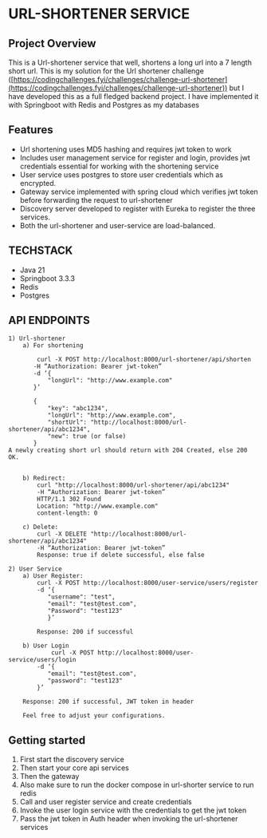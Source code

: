 # URL-SHORTENER SERVICE

## Project Overview


This is a Url-shortener service that well, shortens a long url into a 7 length short url. This is my solution for the Url shortener challenge ([https://codingchallenges.fyi/challenges/challenge-url-shortener](https://codingchallenges.fyi/challenges/challenge-url-shortener)) but I have developed this as a full fledged backend project. I have implemented it with Springboot with Redis and Postgres as my databases

## Features


* Url shortening uses MD5 hashing and requires jwt token to work  
* Includes user management service for register and login, provides jwt credentials essential for working with the shortening service  
* User service uses postgres to store user credentials which as encrypted.  
* Gateway service implemented with spring cloud which verifies jwt token before forwarding the request to url-shortener  
* Discovery server developed to register with Eureka to register the three services.  
* Both the url-shortener and user-service are load-balanced.

## TECHSTACK


* Java 21  
* Springboot 3.3.3  
* Redis  
* Postgres

## API ENDPOINTS


	1) Url-shortener  
   		a) For shortening 

		    curl -X POST http://localhost:8000/url-shortener/api/shorten  
		   -H “Authorization: Bearer jwt-token”  
		   -d ‘{  
		       "longUrl": "http://www.example.com"
		   }’  
		     
		   {  
		       "key": "abc1234",  
		       "longUrl": "http://www.example.com",  
		       "shortUrl": "http://localhost:8000/url-shortener/api/abc1234",  
		       "new": true (or false) 
		   }  
   	A newly creating short url should return with 204 Created, else 200 OK.  
   

		b) Redirect:  
			curl "http://localhost:8000/url-shortener/api/abc1234" 
			-H “Authorization: Bearer jwt-token”  
			HTTP/1.1 302 Found  
			Location: "http://www.example.com"
			content-length: 0
	
		c) Delete:  
			curl -X DELETE "http://localhost:8000/url-shortener/api/abc1234"
			-H “Authorization: Bearer jwt-token”  
			Response: true if delete successful, else false

	2) User Service    
		a) User Register: 
	   		curl -X POST http://localhost:8000/user-service/users/register  
	   		-d ‘{
			   "username": "test",
			   "email": "test@test.com",  
			   "Password": "test123"
			   }’

   		  	Response: 200 if successful  
     
		b) User Login
     			curl -X POST http://localhost:8000/user-service/users/login
			-d ‘{
			   "email": "test@test.com",
			   "password": "test123"
			}’

   		Response: 200 if successful, JWT token in header

		Feel free to adjust your configurations.

## Getting started

1) First start the discovery service  
2) Then start your core api services  
3) Then the gateway  
4) Also make sure to run the docker compose in url-shorter service to run redis  
5) Call and user register service and create credentials  
6) Invoke the user login service with the credentials to get the jwt token  
7) Pass the jwt token in Auth header when invoking the url-shortener services

   


